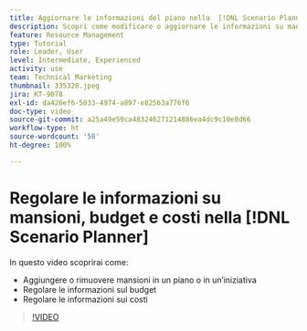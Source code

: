 ```yaml
---
title: Aggiornare le informazioni del piano nella  [!DNL Scenario Planner]
description: Scopri come modificare o aggiornare le informazioni su mansioni, budget o costi dopo la creazione di un piano o un’iniziativa nella  [!DNL Scenario Planner].
feature: Resource Management
type: Tutorial
role: Leader, User
level: Intermediate, Experienced
activity: use
team: Technical Marketing
thumbnail: 335320.jpeg
jira: KT-9078
exl-id: da426ef6-5033-4974-a897-e82563a776f6
doc-type: video
source-git-commit: a25a49e59ca483246271214886ea4dc9c10e8d66
workflow-type: ht
source-wordcount: '58'
ht-degree: 100%

---
```


# Regolare le informazioni su mansioni, budget e costi nella [!DNL Scenario Planner]

In questo video scoprirai come:

* Aggiungere o rimuovere mansioni in un piano o in un’iniziativa
* Regolare le informazioni sul budget
* Regolare le informazioni sui costi

>[!VIDEO](https://video.tv.adobe.com/v/335320/?quality=12&learn=on)
